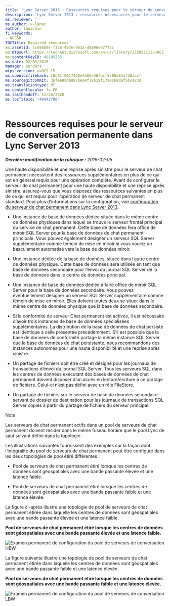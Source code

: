 ```yaml
---
title: 'Lync Server 2013 : Ressources requises pour le serveur de conversation permanente'
description: 'Lync Server 2013 : ressources nécessaires pour le serveur de chat permanent.'
ms.reviewer: ''
ms.author: v-lanac
author: lanachin
f1.keywords:
- NOCSH
TOCTitle: Required resources
ms:assetid: bce50b95-f3c8-407e-963a-d8896ee77fbc
ms:mtpsurl: https://technet.microsoft.com/en-us/library/JJ205211(v=OCS.15)
ms:contentKeyID: 48185255
ms.date: 02/05/2016
manager: serdars
mtps_version: v=OCS.15
ms.openlocfilehash: 18c81f0017428e4305e46fbcf5580a83af38accf
ms.sourcegitcommit: 36fee89bb887bea4f18b19f17a8c69daf5bc423d
ms.translationtype: MT
ms.contentlocale: fr-FR
ms.lasthandoff: 11/26/2020
ms.locfileid: "49442700"
---
```

# <a name="required-resources-for-persistent-chat-server-in-lync-server-2013"></a>Ressources requises pour le serveur de conversation permanente dans Lync Server 2013

<div data-xmlns="http://www.w3.org/1999/xhtml">

<div class="topic" data-xmlns="http://www.w3.org/1999/xhtml" data-msxsl="urn:schemas-microsoft-com:xslt" data-cs="https://msdn.microsoft.com/">

<div data-asp="https://msdn2.microsoft.com/asp">



</div>

<div id="mainSection">

<div id="mainBody">

<span> </span>

_**Dernière modification de la rubrique :** 2016-02-05_

Une haute disponibilité et une reprise après sinistre pour le serveur de chat permanent nécessitent des ressources supplémentaires en plus de ce qui est en général requis pour une opération complète. Avant de configurer le serveur de chat permanent pour une haute disponibilité et une reprise après sinistre, assurez-vous que vous disposez des ressources suivantes en plus de ce qui est requis pour l’opération de serveur de chat permanent standard. Pour plus d’informations sur la configuration, voir [configuration du serveur de chat permanent dans Lync Server 2013](lync-server-2013-configuring-persistent-chat-server.md).

  - Une instance de base de données dédiée située dans le même centre de données physiques dans lequel se trouve le serveur frontal principal du service de chat permanent. Cette base de données fera office de miroir SQL Server pour la base de données de chat permanent principale. Vous pouvez également désigner un serveur SQL Server supplémentaire comme témoin de mise en miroir si vous voulez un basculement automatisé vers la base de données miroir.

  - Une instance dédiée de la base de données, située dans l’autre centre de données physique. Cette base de données sera utilisée en tant que base de données secondaire pour l’envoi du journal SQL Server de la base de données dans le centre de données principal.

  - Une instance de base de données dédiée à faire office de miroir SQL Server pour la base de données secondaire. Vous pouvez éventuellement désigner un serveur SQL Server supplémentaire comme témoin de mise en miroir. Elles doivent toutes deux se situer dans le même centre de données physique que la base de données secondaire.

  - Si la conformité de serveur Chat permanent est activée, il est nécessaire d’avoir trois instances de base de données spécialisées supplémentaires. La distribution de la base de données de chat persiste est identique à celle présentée précédemment. S’il est possible que la base de données de conformité partage la même instance SQL Server que la base de données de chat persistante, nous recommandons des instances autonomes pour une haute disponibilité et une reprise après sinistre.

  - Un partage de fichiers doit être créé et désigné pour les journaux de transactions d’envoi du journal SQL Server. Tous les serveurs SQL dans les centres de données exécutant des bases de données de chat permanent doivent disposer d’un accès en lecture/écriture à ce partage de fichiers. Celui-ci n’est pas défini avec un rôle FileStore.

  - Un partage de fichiers sur le serveur de base de données secondaire servant de dossier de destination pour les journaux de transactions SQL Server copiés à partir du partage de fichiers du serveur principal.

<div>


> [!NOTE]  
> Les serveurs de chat permanent actifs dans un pool de serveurs de chat permanent doivent résider dans le même fuseau horaire que le pool Lync de saut suivant défini dans la topologie.



</div>

Les illustrations suivantes fournissent des exemples sur la façon dont l’intégralité du pool de serveurs de chat permanent peut être configuré dans les deux topologies de pool étiré différentes :

  - Pool de serveurs de chat permanent étiré lorsque les centres de données sont géospatiales avec une bande passante élevée et une latence faible.

  - Pool de serveurs de chat permanent étiré lorsque les centres de données sont géospatiales avec une bande passante faible et une latence élevée.

La figure ci-après illustre une topologie de pool de serveurs de chat permanent étirée dans laquelle les centres de données sont géospatiales avec une bande passante élevée et une latence faible.

**Pool de serveurs de chat permanent étiré lorsque les centres de données sont géospatiales avec une bande passante élevée et une latence faible.**

![Examen permanent de configuration du pool de serveurs de conversation HBW](images/JJ205211.55d10910-c824-41e6-bed2-08d13a2abd65(OCS.15).jpg "Examen permanent de configuration du pool de serveurs de conversation HBW")

La figure suivante illustre une topologie de pool de serveurs de chat permanent étirée dans laquelle les centres de données sont géospatiales avec une bande passante faible et une latence élevée.

**Pool de serveurs de chat permanent étiré lorsque les centres de données sont géospatiales avec une bande passante faible et une latence élevée.**

![Examen permanent de configuration du pool de serveurs de conversation LBW](images/JJ205211.586b0a3a-3767-4991-944f-ee54389512aa(OCS.15).jpg "Examen permanent de configuration du pool de serveurs de conversation LBW")

</div>

<span> </span>

</div>

</div>

</div>

